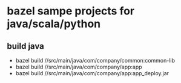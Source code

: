 # bazel sampe projects for java/scala/python
## build java
- bazel build //src/main/java/com/company/common:common-lib 
- bazel build //src/main/java/com/company/app:app  
- bazel build //src/main/java/com/company/app:app_deploy.jar
